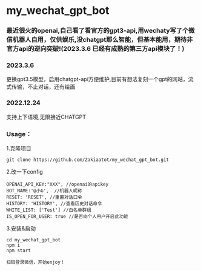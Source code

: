 # my_wechat_gpt_bot
### 最近很火的openai,自己看了看官方的gpt3-api,用wechaty写了个微信机器人自用，仅供娱乐,没chatgpt那么智能，但基本能用，期待非官方api的逆向突破!(2023.3.6 已经有成熟的第三方api模块了！)

### 2023.3.6
更换gpt3.5模型，启用chatgpt-api方便维护,目前有想法复刻一个gpt的网站，流式传输，不止对话，还有绘画

### 2022.12.24
支持上下语境,无限接近CHATGPT

### Usage：
1.克隆项目

```git clone https://github.com/Zakiaatot/my_wechat_gpt_bot.git ```

2.改一下config

``` 
OPENAI_API_KEY:"XXX", //openai的apikey
BOT_NAME:'@小G',  //机器人昵称
RESET: 'RESET', //重置对话口令
HISTORY: 'HISTORY', //查看历史对话命令
WHITE_LIST: ['Test'] //白名单群组
IS_OPEN_FOR_USER: true //是否向个人用户开启此功能
```

3.安装&启动
``` 
cd my_wechat_gpt_bot
npm i
npm start

扫码登录微信，开始enjoy！
```